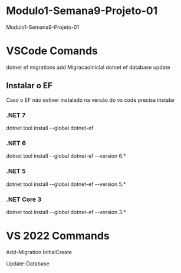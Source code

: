 # Modulo1-Semana9-Projeto-01
Modulo1-Semana9-Projeto-01


# VSCode Comands

dotnet ef migrations add MigracaoInicial
dotnet ef database update

## Instalar o EF

Caso o EF não estiver instalado na versão do vs code precisa instalar 

### .NET 7

dotnet tool install --global dotnet-ef

### .NET 6

dotnet tool install --global dotnet-ef --version 6.*

### .NET 5

dotnet tool install --global dotnet-ef --version 5.*

### .NET Core 3

dotnet tool install --global dotnet-ef --version 3.*




# VS 2022 Commands

Add-Migration InitialCreate

Update-Database


